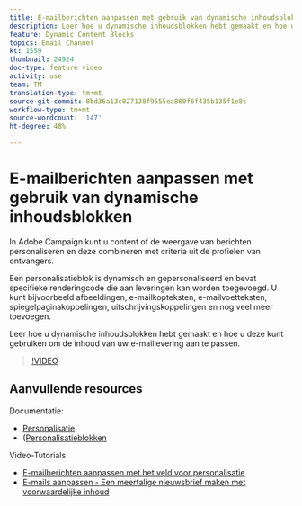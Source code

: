 ```yaml
---
title: E-mailberichten aanpassen met gebruik van dynamische inhoudsblokken
description: Leer hoe u dynamische inhoudsblokken hebt gemaakt en hoe u deze kunt gebruiken om de inhoud van uw e-maillevering aan te passen.
feature: Dynamic Content Blocks
topics: Email Channel
kt: 1559
thumbnail: 24924
doc-type: feature video
activity: use
team: TM
translation-type: tm+mt
source-git-commit: 8bd36a13c027138f9555ea800f6f435b135f1e8c
workflow-type: tm+mt
source-wordcount: '147'
ht-degree: 48%

---
```



# E-mailberichten aanpassen met gebruik van dynamische inhoudsblokken

In Adobe Campaign kunt u content of de weergave van berichten personaliseren en deze combineren met criteria uit de profielen van ontvangers.

Een personalisatieblok is dynamisch en gepersonaliseerd en bevat specifieke renderingcode die aan leveringen kan worden toegevoegd. U kunt bijvoorbeeld afbeeldingen, e-mailkopteksten, e-mailvoetteksten, spiegelpaginakoppelingen, uitschrijvingskoppelingen en nog veel meer toevoegen.

Leer hoe u dynamische inhoudsblokken hebt gemaakt en hoe u deze kunt gebruiken om de inhoud van uw e-maillevering aan te passen.

>[!VIDEO](https://video.tv.adobe.com/v/24924?quality=12)

## Aanvullende resources

Documentatie:

* [Personalisatie](https://docs.adobe.com/content/help/nl-NL/campaign-classic/using/sending-messages/personalizing-deliveries/about-personalization.html)
* ([Personalisatieblokken](https://docs.adobe.com/content/help/en/campaign-classic/using/sending-messages/personalizing-deliveries/personalization-blocks.html)

Video-Tutorials:

* [E-mailberichten aanpassen met het veld voor personalisatie](/help/acc/sending-messages/email-channel/personalizing-emails-using-personalization-fields.md)
* [E-mails aanpassen - Een meertalige nieuwsbrief maken met voorwaardelijke inhoud](/help/acc/sending-messages/email-channel/personalizing-emails-create-a-multi-lingual-newsletter-using-conditional-content.md)
